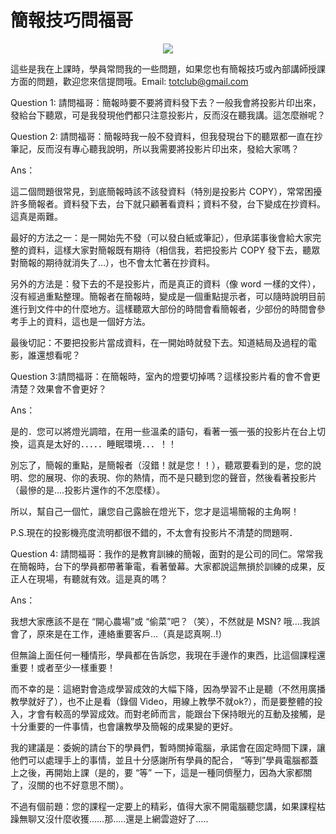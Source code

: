 # 簡報技巧問福哥 

<div style="clear: both; text-align: center;"><a href="http://2.bp.blogspot.com/-6eEDf6iKg4k/VhU52OUaNzI/AAAAAAAAOCI/1TCWALQiXRA/s1600/questionsandanswers.jpg" style="margin-left: 1em; margin-right: 1em;"><img border="0" src="http://2.bp.blogspot.com/-6eEDf6iKg4k/VhU52OUaNzI/AAAAAAAAOCI/1TCWALQiXRA/s1600/questionsandanswers.jpg"/></a></div>
<p>這些是我在上課時，學員常問我的一些問題，如果您也有簡報技巧或內部講師授課方面的問題，歡迎您來信提問哦。Email: <a href="mailto:totclub@gmail.com">totclub@gmail.com</a></p>
<p>Question 1: 請問福哥：簡報時要不要將資料發下去？一般我會將投影片印出來，發給台下聽眾，可是我發現他們都只注意投影片，反而沒在聽我講。這怎麼辦呢？</p>
<p>Question 2: 請問福哥：簡報時我一般不發資料，但我發現台下的聽眾都一直在抄筆記，反而沒有專心聽我說明，所以我需要將投影片印出來，發給大家嗎？</p>
<p>Ans：</p>
<p>這二個問題很常見，到底簡報時該不該發資料（特別是投影片 COPY），常常困擾許多簡報者。資料發下去，台下就只顧著看資料；資料不發，台下變成在抄資料。這真是兩難。<a name="more"></a></p>
<p>最好的方法之一：是一開始先不發（可以發白紙或筆記），但承諾事後會給大家完整的資料，這樣大家對簡報既有期待（相信我，若把投影片 COPY 發下去，聽眾對簡報的期待就消失了…），也不會太忙著在抄資料。</p>
<p>另外的方法是：發下去的不是投影片，而是真正的資料（像 word 一樣的文件），沒有經過重點整理。簡報者在簡報時，變成是一個重點提示者，可以隨時說明目前進行到文件中的什麼地方。這樣聽眾大部份的時間會看簡報者，少部份的時間會參考手上的資料，這也是一個好方法。</p>
<p>最後切記：不要把投影片當成資料，在一開始時就發下去。知道結局及過程的電影，誰還想看呢？</p>
<p>Question 3:請問福哥：在簡報時，室內的燈要切掉嗎？這樣投影片看的會不會更清楚？效果會不會更好？</p>
<p>Ans：</p>
<p>是的．您可以將燈光調暗，在用一些溫柔的語句，看著一張一張的投影片在台上切換，這真是太好的．．．．．睡眠環境．．．！！</p>
<p>別忘了，簡報的重點，是簡報者（沒錯！就是您！！），聽眾要看到的是，您的說明、您的展現、你的表現、你的熱情，而不是只聽到您的聲音，然後看著投影片（最慘的是….投影片還作的不怎麼樣）。</p>
<p>所以，幫自己一個忙，讓您自己露臉在燈光下，您才是這場簡報的主角啊！</p>
<p>P.S.現在的投影機亮度流明都很不錯的，不太會有投影片不清楚的問題啊．</p>
<p>Question 4: 請問福哥：我作的是教育訓練的簡報，面對的是公司的同仁。常常我在簡報時，台下的學員都帶著筆電，看著螢幕。大家都說這無損於訓練的成果，反正人在現場，有聽就有效。這是真的嗎？</p>
<p>Ans：</p>
<p>我想大家應該不是在 “開心農場”或 “偷菜”吧？（笑），不然就是 MSN? 哦….我誤會了，原來是在工作，連絡重要客戶…（真是認真啊..!）</p>
<p>但無論上面任何一種情形，學員都在告訴您，我現在手邊作的東西，比這個課程還重要！或者至少一樣重要！</p>
<p>而不幸的是：這絕對會造成學習成效的大幅下降，因為學習不止是聽（不然用廣播教學就好了），也不止是看（錄個 Video，用線上教學不就ok?），而是要整體的投入，才會有較高的學習成效。而對老師而言，能跟台下保持眼光的互動及接觸，是十分重要的一件事情，也會讓教學及簡報的成果變的更好。</p>
<p>我的建議是：委婉的請台下的學員們，暫時關掉電腦，承諾會在固定時間下課，讓他們可以處理手上的事情，並且十分感謝所有學員的配合， “等到”學員電腦都蓋上之後，再開始上課（是的，要 “等” 一下，這是一種同儕壓力，因為大家都關了，沒關的也不好意思不關）。</p>
<p>不過有個前題：您的課程一定要上的精彩，值得大家不開電腦聽您講，如果課程枯躁無聊又沒什麼收獲……那…..還是上網雲遊好了…..</p>